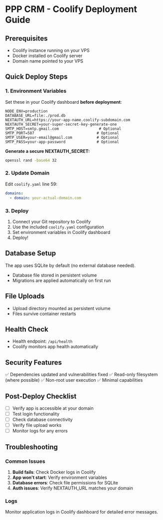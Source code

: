# PPP CRM - Coolify Deployment Guide

## Prerequisites
- Coolify instance running on your VPS
- Docker installed on Coolify server
- Domain name pointed to your VPS

## Quick Deploy Steps

### 1. Environment Variables
Set these in your Coolify dashboard **before deployment**:

```env
NODE_ENV=production
DATABASE_URL=file:./prod.db
NEXTAUTH_URL=https://your-app-name.coolify-subdomain.com
NEXTAUTH_SECRET=your-super-secret-key-generate-one
SMTP_HOST=smtp.gmail.com                  # Optional
SMTP_PORT=587                            # Optional
SMTP_USER=your-email@gmail.com           # Optional
SMTP_PASS=your-app-password              # Optional
```

**Generate a secure NEXTAUTH_SECRET:**
```bash
openssl rand -base64 32
```

### 2. Update Domain
Edit `coolify.yaml` line 59:
```yaml
domains:
  - domain: your-actual-domain.com
```

### 3. Deploy
1. Connect your Git repository to Coolify
2. Use the included `coolify.yaml` configuration
3. Set environment variables in Coolify dashboard
4. Deploy!

## Database Setup
The app uses SQLite by default (no external database needed).
- Database file stored in persistent volume
- Migrations are applied automatically on first run

## File Uploads
- Upload directory mounted as persistent volume
- Files survive container restarts

## Health Check
- Health endpoint: `/api/health`
- Coolify monitors app health automatically

## Security Features
✅ Dependencies updated and vulnerabilities fixed
✅ Read-only filesystem (where possible)
✅ Non-root user execution
✅ Minimal capabilities

## Post-Deploy Checklist
- [ ] Verify app is accessible at your domain
- [ ] Test login functionality
- [ ] Check database connectivity
- [ ] Verify file upload works
- [ ] Monitor logs for any errors

## Troubleshooting

### Common Issues
1. **Build fails**: Check Docker logs in Coolify
2. **App won't start**: Verify environment variables
3. **Database errors**: Check file permissions for SQLite
4. **Auth issues**: Verify NEXTAUTH_URL matches your domain

### Logs
Monitor application logs in Coolify dashboard for detailed error messages.